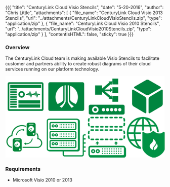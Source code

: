 {{{
  "title": "CenturyLink Cloud Visio Stencils",
  "date": "5-20-2016",
  "author": "Chris Little",
  "attachments": [
    {
      "file_name": "CenturyLink Cloud Visio 2013 Stencils",
      "url": "../attachments/CenturyLinkCloudVisioStencils.zip",
      "type": "application/zip"
    },
    {
      "file_name": "CenturyLink Cloud Visio 2010 Stencils",
      "url": "../attachments/CenturyLinkCloudVisio2010Stencils.zip",
      "type": "application/zip"
    }
  ],
  "contentIsHTML": false,
  "sticky": true
}}}

### Overview

The CenturyLink Cloud team is making available Visio Stencils to facilitate customer and partners ability to create robust diagrams of their cloud services running on our platform technology.

![Visio Sample Images](../../images/visio_stencil_samples.png)

### Requirements

* Microsoft Visio 2010 or 2013

